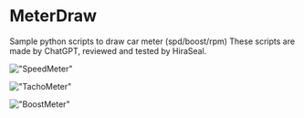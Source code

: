 # MeterDraw
Sample python scripts to draw car meter (spd/boost/rpm)
These scripts are made by ChatGPT, reviewed and tested by HiraSeal.

!["SpeedMeter"]("https://github.com/HiraSeal/MeterDraw/blob/main/spdmeter.png")

!["TachoMeter"]("https://github.com/HiraSeal/MeterDraw/blob/main/tachometer.png")

!["BoostMeter"]("https://github.com/HiraSeal/MeterDraw/blob/main/boostmeter.png")
